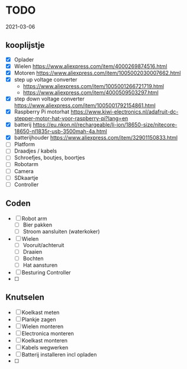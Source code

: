 # TODO

2021-03-06

## kooplijstje
- [x] Oplader
- [x] Wielen https://www.aliexpress.com/item/4000269874516.html
- [x] Motoren https://www.aliexpress.com/item/1005002030007662.html
- [x] step up voltage converter 
	- https://www.aliexpress.com/item/1005001266721719.html
	- https://www.aliexpress.com/item/4000509503297.html
- [x] step down voltage converter https://www.aliexpress.com/item/1005001792154861.html
- [x] Raspberry Pi motorhat https://www.kiwi-electronics.nl/adafruit-dc-stepper-motor-hat-voor-raspberry-pi?lang=en
- [x] batterij https://eu.nkon.nl/rechargeable/li-ion/18650-size/nitecore-18650-nl1835r-usb-3500mah-4a.html
- [x] batterijhouder https://www.aliexpress.com/item/32901150833.html
- [ ] Platform
- [ ] Draadjes / kabels
- [ ] Schroefjes, boutjes, boortjes
- [ ] Robotarm
- [ ] Camera
- [ ] SDkaartje
- [ ] Controller

## Coden
- [ ] Robot arm
    - [ ] Bier pakken
    - [ ] Stroom aansluiten (waterkoker)
- [ ] Wielen
    - [ ] Vooruit/achteruit
    - [ ] Draaien
    - [ ] Bochten
    - [ ] Hat aansturen
- [ ] Besturing Controller
- [ ]

## Knutselen
- [ ] Koelkast meten
- [ ] Plankje zagen
- [ ] Wielen monteren
- [ ] Electronica monteren
- [ ] Koelkast monteren
- [ ] Kabels wegwerken
- [ ] Batterij installeren incl opladen
- [ ] 
